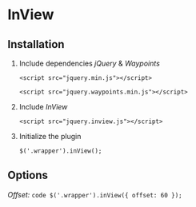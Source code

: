 # InView

## Installation

1. Include dependencies *jQuery* & *Waypoints*
    ```code
    <script src="jquery.min.js"></script>
    ```
    ```code
    <script src="jquery.waypoints.min.js"></script>
    ```
2. Include *InView*
    ```code
    <script src="jquery.inview.js"></script>
    ```
3. Initialize the plugin
    ```code
    $('.wrapper').inView();
    ```

## Options

*Offset:*
    ```code
    $('.wrapper').inView({
        offset: 60
    });
    ```
